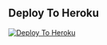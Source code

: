 ## Deploy To Heroku

[![Deploy To Heroku](https://www.herokucdn.com/deploy/button.svg)](https://heroku.com/deploy?template=https://github.com/mohitbooraget/pay-txt-uploder)
